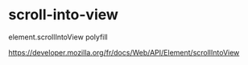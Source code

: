# scroll-into-view
element.scrollIntoView polyfill

https://developer.mozilla.org/fr/docs/Web/API/Element/scrollIntoView